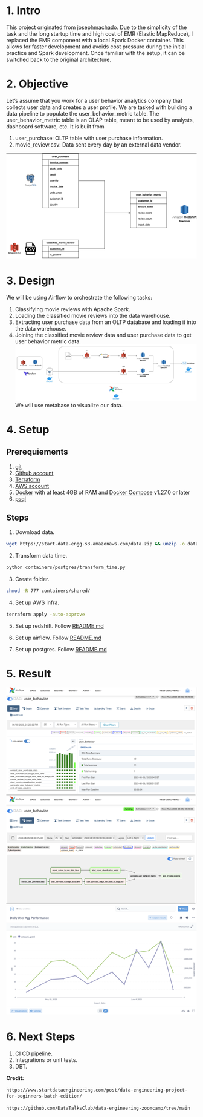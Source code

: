 # 1. Intro

This project originated from [josephmachado](https://github.com/josephmachado/beginner_de_project). Due to the simplicity of the task and the long startup time and high cost of EMR (Elastic MapReduce), I replaced the EMR component with a local Spark Docker container. This allows for faster development and avoids cost pressure during the initial practice and Spark development. Once familiar with the setup, it can be switched back to the original architecture.

# 2. Objective

Let’s assume that you work for a user behavior analytics company that collects user data and creates a user profile. We are tasked with building a data pipeline to populate the user_behavior_metric table. The user_behavior_metric table is an OLAP table, meant to be used by analysts, dashboard software, etc. It is built from

1. user_purchase: OLTP table with user purchase information.
2. movie_review.csv: Data sent every day by an external data vendor.


![Alt text](img/ERD.png?raw=true "ERD")

# 3. Design
We will be using Airflow to orchestrate the following tasks:

1. Classifying movie reviews with Apache Spark.
2. Loading the classified movie reviews into the data warehouse.
3. Extracting user purchase data from an OLTP database and loading it into the data warehouse.
4. Joining the classified movie review data and user purchase data to get user behavior metric data.
![Alt text](img/design.jpg?raw=true "Optional Title")
We will use metabase to visualize our data.

# 4. Setup

## Prerequiements  
1. [git](https://git-scm.com/book/en/v2/Getting-Started-Installing-Git)  
2. [Github account](https://github.com)  
3. [Terraform](https://developer.hashicorp.com/terraform/tutorials/aws-get-started/install-cli)  
4. [AWS account](https://aws.amazon.com)  
5. [Docker](https://docs.docker.com/engine/install/) with at least 4GB of RAM and [Docker Compose](https://docs.docker.com/compose/install/) v1.27.0 or later  
6. [psql](https://git-scm.com/book/en/v2/Getting-Started-Installing-Git)  

## Steps

1. Download data.
```bash
wget https://start-data-engg.s3.amazonaws.com/data.zip && unzip -o data.zip && chmod -R u=rwx,g=rwx,o=rwx data
```

2. Transform data time.
```bash
python containers/postgres/transform_time.py
```

3. Create folder.
```bash
chmod -R 777 containers/shared/
```

4. Set up AWS infra.
```bash
terraform apply -auto-approve
```

5. Set up redshift. Follow [README.md](./redshift/README.md)

6. Set up airflow. Follow [README.md](./containers/airflow/README.md)

7. Set up postgres. Follow [README.md](./containers/postgres/README.md)

# 5. Result

![Alt text](img/airflow-grid.png?raw=true "Airflow Grid")
![Alt text](img/airflow-graph.png?raw=true "Airflow Graph")
![Alt text](img/metabase.png?raw=true "Metabase")

# 6. Next Steps
1. CI CD pipeline.
2. Integrations or unit tests.
3. DBT.

**Credit:** 

    https://www.startdataengineering.com/post/data-engineering-project-for-beginners-batch-edition/

    https://github.com/DataTalksClub/data-engineering-zoomcamp/tree/main


